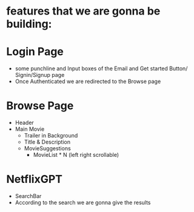 







# features that we are gonna be building:


# Login Page
- some punchline and Input boxes of the Email and Get started Button/ Signin/Signup page
- Once Authenticated we are redirected to the Browse page


# Browse Page
- Header
- Main Movie
  - Trailer in Background
  - Title & Description
  - MovieSuggestions
    - MovieList * N (left right scrollable)

# NetflixGPT
  - SearchBar
  - According to the search we are gonna give the results
